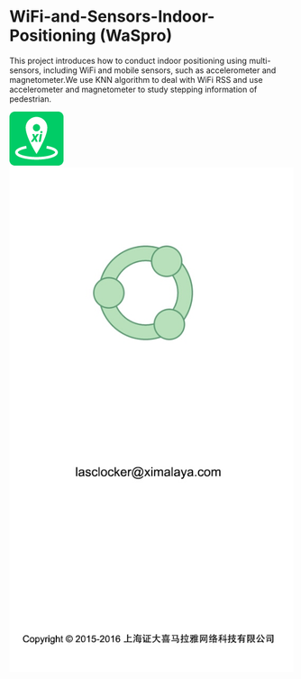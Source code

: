 # WiFi-and-Sensors-Indoor-Positioning (WaSpro)
This project introduces how to conduct indoor positioning using multi-sensors, including WiFi and mobile sensors, such as accelerometer and magnetometer.We use KNN algorithm to deal with WiFi RSS and use accelerometer and magnetometer to study stepping information of pedestrian.


![Alt text](res/drawable/ic_launcher_map.png?raw=true "Optional Title")
<img src="res/drawable/splash_image.jpg" width="54*3" height="96*3">
